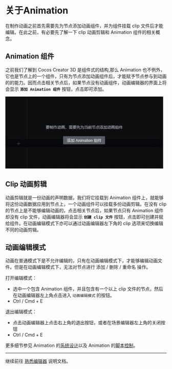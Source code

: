 # 关于Animation
在制作动画之前首先需要先为节点添加动画组件，并为组件挂载 clip 文件后才能编辑。在此之前，有必要先了解一下 clip 动画剪辑和 Animation 组件的相关概念。

## Animation 组件
之前我们了解到 Cocos Creator 3D 是组件式的结构,那么 Animation 也不例外，它也是节点上的一个组件，只有为节点添加动画组件后，才能赋予节点参与到动画的的能力。因而点击相关节点后，如果节点没有动画组件，动画编辑器的界面上将会显示 **`添加 Animation 组件`** 按钮，点击即可添加。

![](./animation/add-component.jpg)

## Clip 动画剪辑
动画剪辑就是一份动画的声明数据，我们将它挂载到 Animation 组件上，就能够将这份动画数据应用到节点上，一个动画组件可以挂载多份动画剪辑。在没有 clip 的节点上是不能够编辑动画的，点击相关节点后，如果节点只有 Animation 组件却没有 clip 文件，动画编辑器将会显示 **`创建 clip 文件`** 按钮，点击即可创建并赋给组件。在动画编辑模式下亦可以通过动画编辑器左下角的 clip 选项来切换编辑不同的动画剪辑。

## 动画编辑模式

动画在普通模式下是不允许编辑的，只有在动画编辑模式下，才能够编辑动画文件。但是在动画编辑模式下，无法对节点进行 添加 / 删除 / 重命名 操作。

打开编辑模式：

- 选中一个包含 Animation 组件，并且包含有一个以上 clip 文件的节点，然后在动画编辑器左上角点击进入 `动画编辑模式` 的按钮。
- Ctrl / Cmd + E

退出编辑模式：

- 点击动画编辑器上点击右上角的退出按钮，或者在场景编辑器左上角的关闭按钮
- Ctrl / Cmd + E

更多细节参见 Animation 的[系统设计](./../../engine/animation/index.md)以及 Animation 的[脚本控制](./../../engine/animation/animation-component.md)。

---

继续前往 [熟悉编辑器](animation-editor.md) 说明文档。

